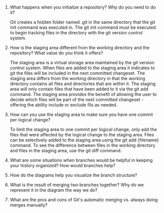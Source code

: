 1. What happens when you initialize a repository? Why do you need to do it?

   Git creates a hidden folder named .git in the same directory that the git init command was executed in. The git init command must be executed to begin tracking files in the directory with the git version control system.

2. How is the staging area different from the working directory and the repository?
What value do you think it offers?

   The staging area is a virtual storage area maintained by the git version control system. When files are added to the staging area it indicates to git the files will be included in the next committed changeset. The staging area differs from the working directory in that the working directory contains all files and directories that are within it. The staging area will only contain files that have been added to it via the git add command. The staging area provides the benefit of allowing the user to decide which files will be part of the next committed changeset - offering the ability include or exclude fils as needed.

3. How can you use the staging area to make sure you have one commit per logical
change?

   To limit the staging area to one commit per logical change, only add the files that were affected by the logical
   change to the staging area. Files can be selectively added to the staging area using the git add {filename} command.
   To see the difference between files in the working directory and files in the staging area, use the git diff command.

4. What are some situations when branches would be helpful in keeping your history
organized? How would branches help?

5. How do the diagrams help you visualize the branch structure?

6. What is the result of merging two branches together? Why do we represent it in
the diagram the way we do?

7. What are the pros and cons of Git's automatic merging vs. always doing merges
manually?